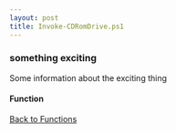 ```yaml
---
layout: post
title: Invoke-CDRomDrive.ps1
---
```


### something exciting

Some information about the exciting thing

#### Function

<script async src="https://gist-it.appspot.com/github.com/BanterBoy/scripts-blog/blob/master/PowerShell/functions/Invoke-CDRomDrive.ps1" crossorigin="anonymous"></script>

<a href="/menu/_pages/functions.html">Back to Functions</a>
